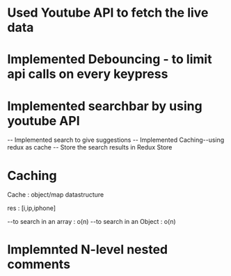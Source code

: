 # Used Youtube API to fetch the live data

# Implemented Debouncing - to limit api calls on every keypress

# Implemented searchbar by using youtube API

-- Implemented search to give suggestions
-- Implemented Caching--using redux as cache
-- Store the search results in Redux Store

# Caching

Cache : object/map datastructure

res : [i,ip,iphone]

--to search in an array : o(n)
--to search in an Object : o(n)

# Implemnted N-level nested comments
